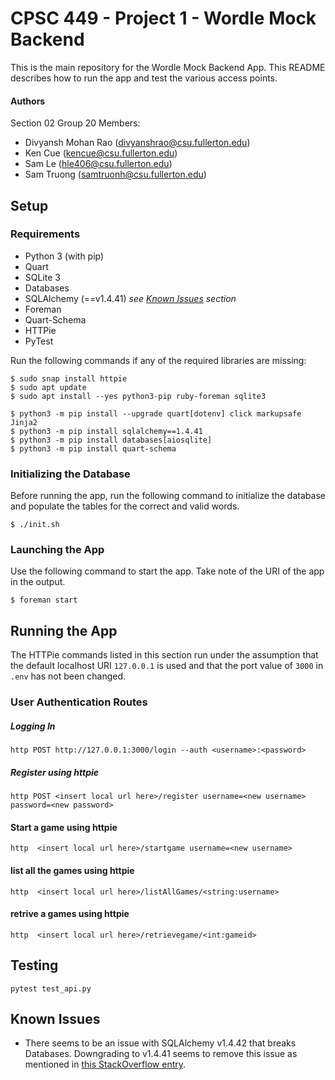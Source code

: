 # CPSC 449 - Project 1 - Wordle Mock Backend

This is the main repository for the Wordle Mock Backend App. This README describes how to run the app and test the various access points.

#### Authors
Section 02
Group 20
Members: 
- Divyansh Mohan Rao (divyanshrao@csu.fullerton.edu)
- Ken Cue (kencue@csu.fullerton.edu)
- Sam Le (hle406@csu.fullerton.edu)
- Sam Truong (samtruonh@csu.fullerton.edu)


## Setup
### Requirements
- Python 3 (with pip)
- Quart
- SQLite 3
- Databases
- SQLAlchemy (==v1.4.41) *see [Known Issues](#known-issues) section*
- Foreman
- Quart-Schema
- HTTPie
- PyTest

Run the following commands if any of the required libraries are missing:
```
$ sudo snap install httpie
$ sudo apt update
$ sudo apt install --yes python3-pip ruby-foreman sqlite3

$ python3 -m pip install --upgrade quart[dotenv] click markupsafe Jinja2
$ python3 -m pip install sqlalchemy==1.4.41
$ python3 -m pip install databases[aiosqlite]
$ python3 -m pip install quart-schema
```

### Initializing the Database
Before running the app, run the following command to initialize the database and populate the tables for the correct and valid words.
```
$ ./init.sh
```

### Launching the App
Use the following command to start the app. Take note of the URI of the app in the output.
```
$ foreman start
```


## Running the App
The HTTPie commands listed in this section run under the assumption that the default localhost URI `127.0.0.1` is used and that the port value of `3000` in `.env` has not been changed. 

### User Authentication Routes
##### Logging In
```
http POST http://127.0.0.1:3000/login --auth <username>:<password>
```

##### Register using httpie
```
http POST <insert local url here>/register username=<new username> password=<new password>
```

#### Start a game using httpie
```
http  <insert local url here>/startgame username=<new username>
```

#### list all the games using httpie
```
http  <insert local url here>/listAllGames/<string:username>
```

#### retrive a games using httpie
```
http  <insert local url here>/retrievegame/<int:gameid>
```

## Testing
```
pytest test_api.py
```

## Known Issues

- There seems to be an issue with SQLAlchemy v1.4.42 that breaks Databases. Downgrading to v1.4.41 seems to remove this issue as mentioned in [this StackOverflow entry](https://stackoverflow.com/questions/74089620/python-databases-library-cant-fetch-all-from-mysql-database).